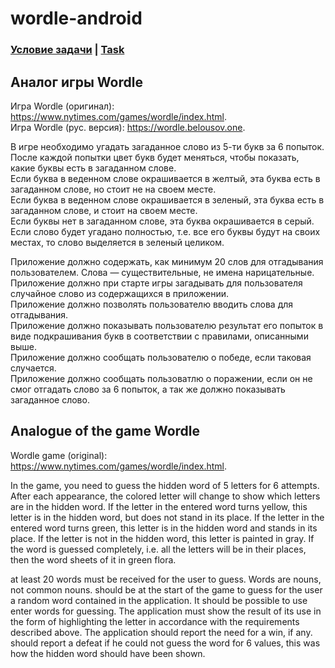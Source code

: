 # wordle-android

### [Условие задачи](##Аналог-игры-Wordle) | [Task](##Analogue-of-the-game-Wordle)

## Аналог игры Wordle

Игра Wordle (оригинал): https://www.nytimes.com/games/wordle/index.html.  
Игра Wordle (рус. версия): https://wordle.belousov.one.

В игре необходимо угадать загаданное слово из 5-ти букв за 6 попыток.  
После каждой попытки цвет букв будет меняться, чтобы показать, какие буквы есть в загаданном слове.  
Если буква в веденном слове окрашивается в желтый, эта буква есть в загаданном слове, но стоит не на своем месте.  
Если буква в веденном слове окрашивается в зеленый, эта буква есть в загаданном слове, и стоит на своем месте.  
Если буквы нет в загаданном слове, эта буква окрашивается в серый.  
Если слово будет угадано полностью, т.е. все его буквы будут на своих местах, то слово выделяется в зеленый целиком.

Приложение должно содержать, как минимум 20 слов для отгадывания пользователем. Слова — существительные, не имена нарицательные.  
Приложение должно при старте игры загадывать для пользователя случайное слово из содержащихся в приложении.  
Приложение должно позволять пользователю вводить слова для отгадывания.  
Приложение должно показывать пользователю результат его попыток в виде подкрашивания букв в соответствии с правилами, описанными выше.  
Приложение должно сообщать пользователю о победе, если таковая случается.  
Приложение должно сообщать пользоватлю о поражении, если он не смог отгадать слово за 6 попыток, а так же должно показывать загаданное слово.

## Analogue of the game Wordle

Wordle game (original): https://www.nytimes.com/games/wordle/index.html.

In the game, you need to guess the hidden word of 5 letters for 6 attempts.
After each appearance, the colored letter will change to show which letters are in the hidden word.
If the letter in the entered word turns yellow, this letter is in the hidden word, but does not stand in its place.
If the letter in the entered word turns green, this letter is in the hidden word and stands in its place.
If the letter is not in the hidden word, this letter is painted in gray.
If the word is guessed completely, i.e. all the letters will be in their places, then the word sheets of it in green flora.

at least 20 words must be received for the user to guess. Words are nouns, not common nouns.
should be at the start of the game to guess for the user a random word contained in the application.
It should be possible to use enter words for guessing.
The application must show the result of its use in the form of highlighting the letter in accordance with the requirements described above.
The application should report the need for a win, if any.
should report a defeat if he could not guess the word for 6 values, this was how the hidden word should have been shown.